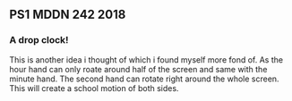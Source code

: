 ## PS1 MDDN 242 2018

### A drop clock!

This is another idea i thought of which i found myself more fond of. As the hour hand can only roate around half of the screen and same with the minute hand. The second hand can rotate right around the whole screen. This will create a school motion of both sides.

